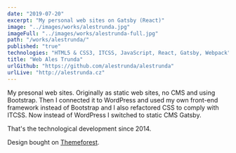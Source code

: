 ```yaml
---
date: "2019-07-20"
excerpt: "My personal web sites on Gatsby (React)"
image: "../images/works/alestrunda.jpg"
imageFull: "../images/works/alestrunda-full.jpg"
path: "/works/alestrunda/"
published: "true"
technologies: "HTML5 & CSS3, ITCSS, JavaScript, React, Gatsby, Webpack"
title: "Web Ales Trunda"
urlGithub: "https://github.com/alestrunda/alestrunda"
urlLive: "http://alestrunda.cz"
---
```


My presonal web sites. Originally as static web sites, no CMS and using Bootstrap. Then I connected it to WordPress and used my own front-end framework instead of Bootstrap and I also refactored CSS to comply with ITCSS. Now instead of WordPress I switched to static CMS Gatsby.

That's the technological development since 2014.

Design bought on [Themeforest](https://themeforest.net/item/arthenon-creative-one-page-psd-template/7279067).
